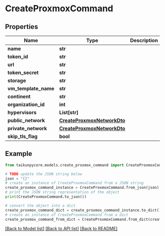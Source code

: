 # CreateProxmoxCommand


## Properties

Name | Type | Description | Notes
------------ | ------------- | ------------- | -------------
**name** | **str** |  | [optional] 
**token_id** | **str** |  | [optional] 
**url** | **str** |  | [optional] 
**token_secret** | **str** |  | [optional] 
**storage** | **str** |  | [optional] 
**vm_template_name** | **str** |  | [optional] 
**continent** | **str** |  | [optional] 
**organization_id** | **int** |  | [optional] 
**hypervisors** | **List[str]** |  | [optional] 
**public_network** | [**CreateProxmoxNetworkDto**](CreateProxmoxNetworkDto.md) |  | [optional] 
**private_network** | [**CreateProxmoxNetworkDto**](CreateProxmoxNetworkDto.md) |  | [optional] 
**skip_tls_flag** | **bool** |  | [optional] 

## Example

```python
from taikunpycore.models.create_proxmox_command import CreateProxmoxCommand

# TODO update the JSON string below
json = "{}"
# create an instance of CreateProxmoxCommand from a JSON string
create_proxmox_command_instance = CreateProxmoxCommand.from_json(json)
# print the JSON string representation of the object
print(CreateProxmoxCommand.to_json())

# convert the object into a dict
create_proxmox_command_dict = create_proxmox_command_instance.to_dict()
# create an instance of CreateProxmoxCommand from a dict
create_proxmox_command_from_dict = CreateProxmoxCommand.from_dict(create_proxmox_command_dict)
```
[[Back to Model list]](../README.md#documentation-for-models) [[Back to API list]](../README.md#documentation-for-api-endpoints) [[Back to README]](../README.md)


